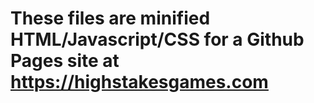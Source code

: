# These files are minified HTML/Javascript/CSS for a Github Pages site at https://highstakesgames.com
